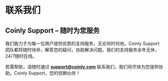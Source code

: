 # 联系我们

## **Coinly Support – 随时为您服务**

我们致力于为每一位用户提供优质的支持服务，无论何时何地，Coinly Support 团队都将随时待命，解答您的疑问，协助解决问题。我们的支持服务全年无休，24/7随时在线。

若需帮助，请随时通过 **support@coinly.com** 联系我们，我们将尽快为您提供协助。Coinly Support，您的信赖伙伴！
